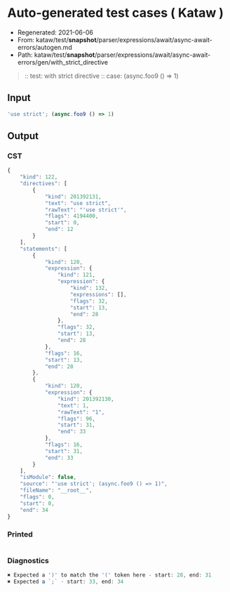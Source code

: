 # Auto-generated test cases ( Kataw )
- Regenerated: 2021-06-06
- From: kataw/test/__snapshot__/parser/expressions/await/async-await-errors/autogen.md
- Path: kataw/test/__snapshot__/parser/expressions/await/async-await-errors/gen/with_strict_directive
> :: test: with strict directive
> :: case: (async.foo9 () => 1)
## Input

`````js
'use strict'; (async.foo9 () => 1)
`````
## Output

### CST

```javascript
{
    "kind": 122,
    "directives": [
        {
            "kind": 201392131,
            "text": "use strict",
            "rawText": "'use strict'",
            "flags": 4194400,
            "start": 0,
            "end": 12
        }
    ],
    "statements": [
        {
            "kind": 120,
            "expression": {
                "kind": 121,
                "expression": {
                    "kind": 132,
                    "expressions": [],
                    "flags": 32,
                    "start": 13,
                    "end": 28
                },
                "flags": 32,
                "start": 13,
                "end": 28
            },
            "flags": 16,
            "start": 13,
            "end": 28
        },
        {
            "kind": 120,
            "expression": {
                "kind": 201392130,
                "text": 1,
                "rawText": "1",
                "flags": 96,
                "start": 31,
                "end": 33
            },
            "flags": 16,
            "start": 31,
            "end": 33
        }
    ],
    "isModule": false,
    "source": "'use strict'; (async.foo9 () => 1)",
    "fileName": "__root__",
    "flags": 0,
    "start": 0,
    "end": 34
}
```

### Printed

```javascript

```

### Diagnostics

```javascript
✖ Expected a ')' to match the '(' token here - start: 28, end: 31
✖ Expected a `;` - start: 33, end: 34

```

